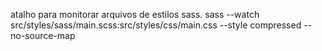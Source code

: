 atalho para monitorar arquivos de estilos sass.
sass --watch src/styles/sass/main.scss:src/styles/css/main.css --style compressed --no-source-map

